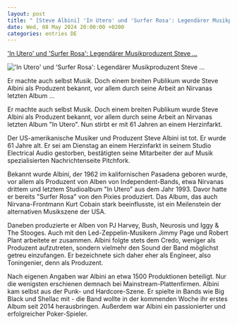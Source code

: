 ```yaml
---
layout: post
title: " [Steve Albini] 'In Utero' und 'Surfer Rosa': Legendärer Musikproduzent Steve ..."
date: Wed, 08 May 2024 20:00:00 +0200
categories: entries DE
---
```

['In Utero' und 'Surfer Rosa': Legendärer Musikproduzent Steve ...](https://www.n-tv.de/leute/Legendaerer-Musikproduzent-Steve-Albini-ist-tot-article24929986.html)

!['In Utero' und 'Surfer Rosa': Legendärer Musikproduzent Steve ...](https://bilder2.n-tv.de/img/incoming/crop24929985/0021326071-cImg_16_9-w1200/imago0069705632h.jpg)

Er machte auch selbst Musik. Doch einem breiten Publikum wurde Steve Albini als Produzent bekannt, vor allem durch seine Arbeit an Nirvanas letzten Album ...

Er machte auch selbst Musik. Doch einem breiten Publikum wurde Steve Albini als Produzent bekannt, vor allem durch seine Arbeit an Nirvanas letzten Album "In Utero". Nun stirbt er mit 61 Jahren an einem Herzinfarkt.

Der US-amerikanische Musiker und Produzent Steve Albini ist tot. Er wurde 61 Jahre alt. Er sei am Dienstag an einem Herzinfarkt in seinem Studio Electrical Audio gestorben, bestätigten seine Mitarbeiter der auf Musik spezialisierten Nachrichtenseite Pitchfork.

Bekannt wurde Albini, der 1962 im kalifornischen Pasadena geboren wurde, vor allem als Produzent von Alben von Independent-Bands, etwa Nirvanas drittem und letztem Studioalbum "In Utero" aus dem Jahr 1993. Davor hatte er bereits "Surfer Rosa" von den Pixies produziert. Das Album, das auch Nirvana-Frontmann Kurt Cobain stark beeinflusste, ist ein Meilenstein der alternativen Musikszene der USA.

Daneben produzierte er Alben von PJ Harvey, Bush, Neurosis und Iggy & The Stooges. Auch mit den Led-Zeppelin-Musikern Jimmy Page und Robert Plant arbeitete er zusammen. Albini folgte stets dem Credo, weniger als Produzent aufzutreten, sondern vielmehr den Sound der Band möglichst getreu einzufangen. Er bezeichnete sich daher eher als Engineer, also Toningenier, denn als Produzent.

Nach eigenen Angaben war Albini an etwa 1500 Produktionen beteiligt. Nur die wenigsten erschienen demnach bei Mainstream-Plattenfirmen. Albini kam selbst aus der Punk- und Hardcore-Szene. Er spielte in Bands wie Big Black und Shellac mit - die Band wollte in der kommenden Woche ihr erstes Album seit 2014 herausbringen. Außerdem war Albini ein passionierter und erfolgreicher Poker-Spieler.

